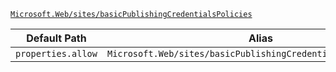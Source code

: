 [`Microsoft.Web/sites/basicPublishingCredentialsPolicies`](https://docs.microsoft.com/en-us/azure/templates/microsoft.web/sites/basicpublishingcredentialspolicies)

| Default Path | Alias |
|---|---|
| `properties.allow` | `Microsoft.Web/sites/basicPublishingCredentialsPolicies/allow` |

